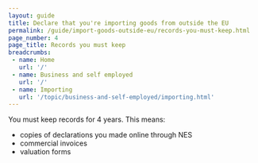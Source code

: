 ```yaml
---
layout: guide
title: Declare that you're importing goods from outside the EU
permalink: /guide/import-goods-outside-eu/records-you-must-keep.html
page_number: 4
page_title: Records you must keep
breadcrumbs:
 - name: Home
   url: '/'
 - name: Business and self employed
   url: '/'
 - name: Importing
   url: '/topic/business-and-self-employed/importing.html'   
---
```


You must keep records for 4 years. This means:

- copies of declarations you made online through NES
- commercial invoices
- valuation forms

